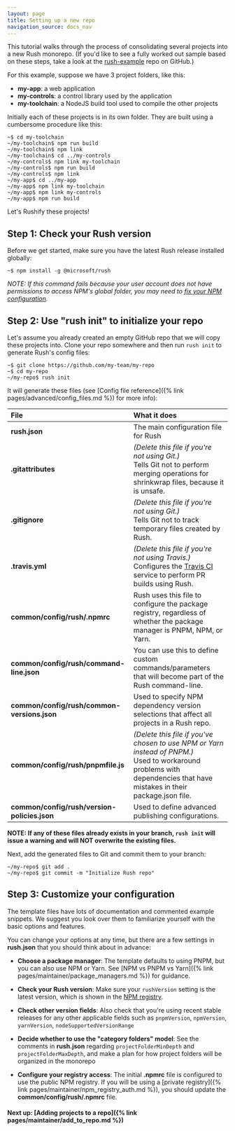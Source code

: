 ```yaml
---
layout: page
title: Setting up a new repo
navigation_source: docs_nav
---
```


This tutorial walks through the process of consolidating several projects into a new Rush monorepo. (If you'd like to see a fully worked out sample based on these steps, take a look at the [rush-example](https://github.com/microsoft/rush-example) repo on GitHub.)

For this example, suppose we have 3 project folders, like this:

- **my-app**: a web application
- **my-controls**: a control library used by the application
- **my-toolchain**: a NodeJS build tool used to compile the other projects

Initially each of these projects is in its own folder. They are built using a cumbersome procedure like this:

```
~$ cd my-toolchain
~/my-toolchain$ npm run build
~/my-toolchain$ npm link
~/my-toolchain$ cd ../my-controls
~/my-controls$ npm link my-toolchain
~/my-controls$ npm run build
~/my-controls$ npm link
~/my-app$ cd ../my-app
~/my-app$ npm link my-toolchain
~/my-app$ npm link my-controls
~/my-app$ npm run build
```

Let's Rushify these projects!

## Step 1: Check your Rush version

Before we get started, make sure you have the latest Rush release installed globally:

```
~$ npm install -g @microsoft/rush
```

_NOTE: If this command fails because your user account does not have permissions to access NPM's global folder, you may need to [fix your NPM configuration](https://docs.npmjs.com/getting-started/fixing-npm-permissions)._

## Step 2: Use "rush init" to initialize your repo

Let's assume you already created an empty GitHub repo that we will copy these projects into. Clone your repo somewhere and then run `rush init` to generate Rush's config files:

```
~$ git clone https://github.com/my-team/my-repo
~$ cd my-repo
~/my-repo$ rush init
```

It will generate these files (see [Config file reference]({% link pages/advanced/config_files.md %}) for more info):

| File                                         | What it does                                                                                                                                                                |
| :------------------------------------------- | :-------------------------------------------------------------------------------------------------------------------------------------------------------------------------- |
| **rush.json**                                | The main configuration file for Rush                                                                                                                                        |
| **.gitattributes**                           | _(Delete this file if you're not using Git.)_ <br/>Tells Git not to perform merging operations for shrinkwrap files, because it is unsafe.                                  |
| **.gitignore**                               | _(Delete this file if you're not using Git.)_ <br/>Tells Git not to track temporary files created by Rush.                                                                  |
| **.travis.yml**                              | _(Delete this file if you're not using Travis.)_ <br/>Configures the [Travis CI](https://travis-ci.com/) service to perform PR builds using Rush.                           |
| **common/config/rush/.npmrc**                | Rush uses this file to configure the package registry, regardless of whether the package manager is PNPM, NPM, or Yarn.                                                     |
| **common/config/rush/command-line.json**     | You can use this to define custom commands/parameters that will become part of the Rush command-line.                                                                       |
| **common/config/rush/common-versions.json**  | Used to specify NPM dependency version selections that affect all projects in a Rush repo.                                                                                  |
| **common/config/rush/pnpmfile.js**           | _(Delete this file if you've chosen to use NPM or Yarn instead of PNPM.)_ <br/>Used to workaround problems with dependencies that have mistakes in their package.json file. |
| **common/config/rush/version-policies.json** | Used to define advanced publishing configurations.                                                                                                                          |

**NOTE: If any of these files already exists in your branch, `rush init` will issue a warning and will NOT overwrite the existing files.**

Next, add the generated files to Git and commit them to your branch:

```
~/my-repo$ git add .
~/my-repo$ git commit -m "Initialize Rush repo"
```

## Step 3: Customize your configuration

The template files have lots of documentation and commented example snippets. We suggest you look over them to familiarize yourself with the basic options and features.

You can change your options at any time, but there are a few settings in **rush.json** that you should think about in advance:

- **Choose a package manager**: The template defaults to using PNPM, but you can also use NPM or Yarn. See [NPM vs PNPM vs Yarn]({% link pages/maintainer/package_managers.md %}) for guidance.

- **Check your Rush version**: Make sure your `rushVersion` setting is the latest version, which is shown in the [NPM registry](https://www.npmjs.com/package/@microsoft/rush).

- **Check other version fields**: Also check that you're using recent stable releases for any other applicable fields such as `pnpmVersion`, `npmVersion`, `yarnVersion`, `nodeSupportedVersionRange`

- **Decide whether to use the "category folders" model**: See the comments in **rush.json** regarding `projectFolderMinDepth` and `projectFolderMaxDepth`, and make a plan for how project folders will be organized in the monorepo

- **Configure your registry access**: The initial **.npmrc** file is configured to use the public NPM registry. If you will be using a [private registry]({% link pages/maintainer/npm_registry_auth.md %}), you should update the **common/config/rush/.npmrc** file.

#### Next up: [Adding projects to a repo]({% link pages/maintainer/add_to_repo.md %})
